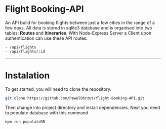 # Flight Booking-API

An API build for booking flights between just a few cities in the range of a few days.
All data is stored in sqlite3 database and is organised into two tables: **Routes** and **Itineraries**.
With Node-Express Server a Client upon authentication can use these API routes:

    - /api/flights
    - /api/flights/:id

***

# Instalation
To get started, you will need to clone the repository.

```bash
git clone https://github.com/PawelObrzut/flight-Booking-API.git
```

Then change into project directory and install dependencies. Next you need to populate database with this command

```bash
npm run populateDB
```
